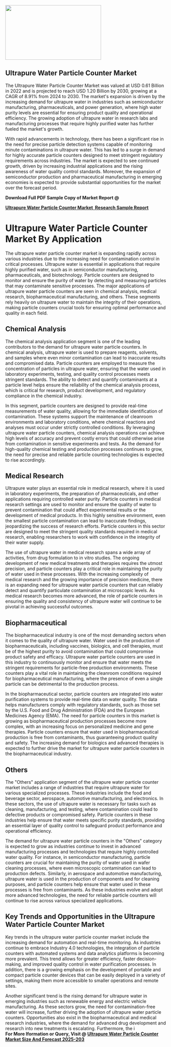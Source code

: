 <p><img class="alignnone size-medium wp-image-20088" src="https://ffe5etoiles.com/wp-content/uploads/2024/12/MST1-300x171.png" alt="" width="300" height="171" /></p><p> <h2>Ultrapure Water Particle Counter Market </h2><p>The Ultrapure Water Particle Counter Market was valued at USD 0.61 Billion in 2022 and is projected to reach USD 1.20 Billion by 2030, growing at a CAGR of 8.91% from 2024 to 2030. The market's expansion is driven by the increasing demand for ultrapure water in industries such as semiconductor manufacturing, pharmaceuticals, and power generation, where high water purity levels are essential for ensuring product quality and operational efficiency. The growing adoption of ultrapure water in research labs and manufacturing processes that require highly purified water has further fueled the market's growth.</p><p>With rapid advancements in technology, there has been a significant rise in the need for precise particle detection systems capable of monitoring minute contaminations in ultrapure water. This has led to a surge in demand for highly accurate particle counters designed to meet stringent regulatory requirements across industries. The market is expected to see continued growth, driven by increasing industrial applications and the rising awareness of water quality control standards. Moreover, the expansion of semiconductor production and pharmaceutical manufacturing in emerging economies is expected to provide substantial opportunities for the market over the forecast period.</p></p><p><strong>Download Full PDF Sample Copy of Market Report @</strong></p><p><strong><a href="https://www.verifiedmarketreports.com/download-sample/?rid=244386&utm_source=Sites-google&utm_medium=265" target="_blank">Ultrapure Water Particle Counter Market &nbsp;Research Sample Report</a></strong></p><p><h1>Ultrapure Water Particle Counter Market By Application</h1><p>The ultrapure water particle counter market is expanding rapidly across various industries due to the increasing need for contamination control in critical processes. Ultrapure water is essential in applications that require highly purified water, such as in semiconductor manufacturing, pharmaceuticals, and biotechnology. Particle counters are designed to monitor and ensure the purity of water by detecting and measuring particles that may contaminate sensitive processes. The major applications of ultrapure water particle counters are seen in chemical analysis, medical research, biopharmaceutical manufacturing, and others. These segments rely heavily on ultrapure water to maintain the integrity of their operations, making particle counters crucial tools for ensuring optimal performance and quality in each field.<h2>Chemical Analysis</h2><p>The chemical analysis application segment is one of the leading contributors to the demand for ultrapure water particle counters. In chemical analysis, ultrapure water is used to prepare reagents, solvents, and samples where even minor contamination can lead to inaccurate results and compromised data. Particle counters are employed to measure the concentration of particles in ultrapure water, ensuring that the water used in laboratory experiments, testing, and quality control processes meets stringent standards. The ability to detect and quantify contaminants at a particle level helps ensure the reliability of the chemical analysis process, which is critical for research, product development, and regulatory compliance in the chemical industry.</p><p>In this segment, particle counters are designed to provide real-time measurements of water quality, allowing for the immediate identification of contamination. These systems support the maintenance of cleanroom environments and laboratory conditions, where chemical reactions and analyses must occur under strictly controlled conditions. By leveraging ultrapure water particle counters, chemical analysis operations can achieve high levels of accuracy and prevent costly errors that could otherwise arise from contamination in sensitive experiments and tests. As the demand for high-quality chemical testing and production processes continues to grow, the need for precise and reliable particle counting technologies is expected to rise accordingly.</p><h2>Medical Research</h2><p>Ultrapure water plays an essential role in medical research, where it is used in laboratory experiments, the preparation of pharmaceuticals, and other applications requiring controlled water purity. Particle counters in medical research settings are used to monitor and ensure the quality of water to prevent contamination that could affect experimental results or the development of medical products. In this highly sensitive environment, even the smallest particle contamination can lead to inaccurate findings, jeopardizing the success of research efforts. Particle counters in this sector are designed to meet the stringent quality standards required in medical research, enabling researchers to work with confidence in the integrity of their water supply.</p><p>The use of ultrapure water in medical research spans a wide array of activities, from drug formulation to in vitro studies. The ongoing development of new medical treatments and therapies requires the utmost precision, and particle counters play a critical role in maintaining the purity of water used in these processes. With the increasing complexity of medical research and the growing importance of precision medicine, there is an expanding need for ultrapure water particle counters that can reliably detect and quantify particulate contamination at microscopic levels. As medical research becomes more advanced, the role of particle counters in ensuring the quality and consistency of ultrapure water will continue to be pivotal in achieving successful outcomes.</p><h2>Biopharmaceutical</h2><p>The biopharmaceutical industry is one of the most demanding sectors when it comes to the quality of ultrapure water. Water used in the production of biopharmaceuticals, including vaccines, biologics, and cell therapies, must be of the highest purity to avoid contamination that could compromise product safety and efficacy. Ultrapure water particle counters are used in this industry to continuously monitor and ensure that water meets the stringent requirements for particle-free production environments. These counters play a vital role in maintaining the cleanroom conditions required for biopharmaceutical manufacturing, where the presence of even a single particle can be detrimental to the production process.</p><p>In the biopharmaceutical sector, particle counters are integrated into water purification systems to provide real-time data on water quality. The data helps manufacturers comply with regulatory standards, such as those set by the U.S. Food and Drug Administration (FDA) and the European Medicines Agency (EMA). The need for particle counters in this market is growing as biopharmaceutical production processes become more complex, with an increasing focus on personalized medicine and gene therapies. Particle counters ensure that water used in biopharmaceutical production is free from contaminants, thus guaranteeing product quality and safety. The increasing demand for biologics and advanced therapies is expected to further drive the market for ultrapure water particle counters in the biopharmaceutical industry.</p><h2>Others</h2><p>The "Others" application segment of the ultrapure water particle counter market includes a range of industries that require ultrapure water for various specialized processes. These industries include the food and beverage sector, aerospace, automotive manufacturing, and electronics. In these sectors, the use of ultrapure water is necessary for tasks such as cleaning, manufacturing, and testing, where contamination could lead to defective products or compromised safety. Particle counters in these industries help ensure that water meets specific purity standards, providing an essential layer of quality control to safeguard product performance and operational efficiency.</p><p>The demand for ultrapure water particle counters in the "Others" category is expected to grow as industries continue to invest in advanced manufacturing processes and technologies that require highly controlled water quality. For instance, in semiconductor manufacturing, particle counters are crucial for maintaining the purity of water used in wafer cleaning processes, where even microscopic contamination can lead to production defects. Similarly, in aerospace and automotive manufacturing, ultrapure water is used in the production of components and for cleaning purposes, and particle counters help ensure that water used in these processes is free from contaminants. As these industries evolve and adopt more advanced technologies, the need for reliable particle counters will continue to rise across various specialized applications.</p><h2>Key Trends and Opportunities in the Ultrapure Water Particle Counter Market</h2><p>Key trends in the ultrapure water particle counter market include the increasing demand for automation and real-time monitoring. As industries continue to embrace Industry 4.0 technologies, the integration of particle counters with automated systems and data analytics platforms is becoming more prevalent. This trend allows for greater efficiency, faster decision-making, and improved quality control in water purification processes. In addition, there is a growing emphasis on the development of portable and compact particle counter devices that can be easily deployed in a variety of settings, making them more accessible to smaller operations and remote sites.</p><p>Another significant trend is the rising demand for ultrapure water in emerging industries such as renewable energy and electric vehicle manufacturing. As these sectors grow, the need for contamination-free water will increase, further driving the adoption of ultrapure water particle counters. Opportunities also exist in the biopharmaceutical and medical research industries, where the demand for advanced drug development and research into new treatments is escalating. Furthermore, the i<strong><br />For More Iformation or Query, Visit @ <a href="https://www.verifiedmarketreports.com/product/ultrapure-water-particle-counter-market/" target="_blank">Ultrapure Water Particle Counter Market Size And Forecast 2025-203</a></strong></p>
